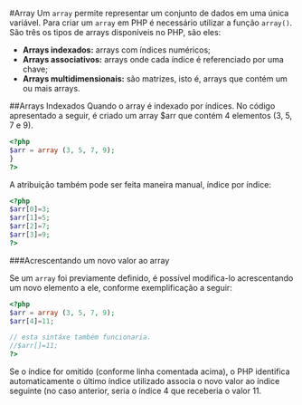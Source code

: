 #Array
Um `array` permite representar um conjunto de dados em uma única variável. Para criar um `array` em PHP é necessário utilizar a função `array()`. São três os tipos de arrays disponíveis no PHP, são eles:

- **Arrays indexados:** arrays com índices numéricos;
- **Arrays associativos:** arrays onde cada índice é referenciado por uma chave;
- **Arrays multidimensionais:** são matrizes, isto é, arrays que contém um ou mais arrays.

##Arrays Indexados
Quando o array é indexado por índices. No código apresentado a seguir, é criado um array $arr  que contém 4 elementos (3, 5, 7 e 9).

```php
<?php
$arr = array (3, 5, 7, 9);
}
?>
```
A atribuição também pode ser feita maneira manual, índice por índice: 

```php
<?php
$arr[0]=3;
$arr[1]=5;
$arr[2]=7;
$arr[3]=9;
?>
```

###Acrescentando um novo valor ao array

Se um `array` foi previamente definido, é possível modifica-lo acrescentando um novo elemento a ele, conforme exemplificação a seguir: 

```php
<?php
$arr = array (3, 5, 7, 9);
$arr[4]=11;

// esta sintáxe também funcionaria.  
//$arr[]=11;
?>
```
Se o índice for omitido (conforme linha comentada acima), o PHP identifica automaticamente o último índice utilizado associa o novo valor ao índice seguinte (no caso anterior, seria o índice 4 que receberia o valor 11.









